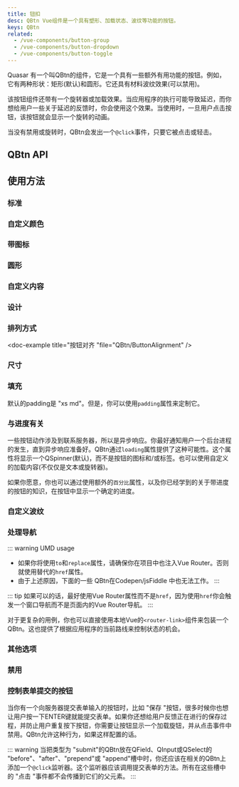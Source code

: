 ```yaml
---
title: 钮扣
desc: QBtn Vue组件是一个具有塑形、加载状态、波纹等功能的按钮。
keys: QBtn
related:
  - /vue-components/button-group
  - /vue-components/button-dropdown
  - /vue-components/button-toggle
---
```

 Quasar 有一个叫QBtn的组件，它是一个具有一些额外有用功能的按钮。例如，它有两种形状：矩形(默认)和圆形。它还具有材料波纹效果(可以禁用)。

该按钮组件还带有一个旋转器或加载效果。当应用程序的执行可能导致延迟，而你想给用户一些关于延迟的反馈时，你会使用这个效果。当使用时，一旦用户点击按钮，该按钮就会显示一个旋转的动画。

当没有禁用或旋转时，QBtn会发出一个`@click`事件，只要它被点击或轻击。

## QBtn API

<doc-api file="QBtn" />

## 使用方法

### 标准

<doc-example title="标准按钮" file="QBtn/Standard" />

### 自定义颜色

<doc-example title="自定义颜色" file="QBtn/CustomColor" />

### 带图标

<doc-example title="带图标" file="QBtn/WithIcons" />

### 圆形

<doc-example title="圆形按钮" file="QBtn/Round" />

### 自定义内容

<doc-example title="自定义内容" file="QBtn/CustomContent" />

<doc-example title="截断标签" file="QBtn/TruncateLabel" />

### 设计

<doc-example title="按钮设计" file="QBtn/ButtonDesign" />

### 排列方式

<doc-example title="按钮对齐 "file="QBtn/ButtonAlignment" />

### 尺寸

<doc-example title="按钮尺寸" file="QBtn/ButtonSize" />

### 填充

默认的padding是 "xs md"。但是，你可以使用`padding`属性来定制它。

<doc-example title="按钮填充" file="QBtn/ButtonPadding" />

### 与进度有关

一些按钮动作涉及到联系服务器，所以是异步响应。你最好通知用户一个后台进程的发生，直到异步响应准备好。QBtn通过`loading`属性提供了这种可能性。这个属性将显示一个QSpinner(默认)，而不是按钮的图标和/或标签。也可以使用自定义的加载内容(不仅仅是文本或旋转器)。

<doc-example title="不确定的进度" file="QBtn/IndeterminateProgress" />

如果你愿意，你也可以通过使用额外的`百分比`属性，以及你已经学到的关于带进度的按钮的知识，在按钮中显示一个确定的进度。

<doc-example title="确定的进度" file="QBtn/DeterministicProgress" />

### 自定义波纹

<doc-example title="自定义波纹" file="QBtn/CustomRipple" />

### 处理导航 <q-badge align="top" color="brand-primary" label="uped for v2.4+" />

::: warning UMD usage
* 如果你将使用`to`和`replace`属性，请确保你在项目中也注入Vue Router。否则就使用替代的`href`属性。
* 由于上述原因，下面的一些 QBtn在Codepen/jsFiddle 中也无法工作。
:::

::: tip
如果可以的话，最好使用Vue Router属性而不是`href`，因为使用`href`你会触发一个窗口导航而不是页面内的Vue Router导航。
:::

<doc-example title="链接" file="QBtn/Links" no-edit />

对于更复杂的用例，你也可以直接使用本地Vue的`<router-link>`组件来包装一个QBtn。这也提供了根据应用程序的当前路线来控制状态的机会。

<doc-example title="RouterLink的范围槽" file="QBtn/RouterLinkExample" no-edit />

### 其他选项

<doc-example title="其他选项" file="QBtn/OtherOptions" />

### 禁用

<doc-example title="禁用" file="QBtn/Disabled" />

### 控制表单提交的按钮
当你有一个向服务器提交表单输入的按钮时，比如 "保存 "按钮，很多时候你也想让用户按一下ENTER键就能提交表单。如果你还想给用户反馈正在进行的保存过程，并防止用户重复按下按钮，你需要让按钮显示一个加载旋钮，并从点击事件中禁用。QBtn允许这种行为，如果这样配置的话。

::: warning
当把类型为 "submit"的QBtn放在QField、QInput或QSelect的 "before"、"after"、"prepend"或 "append"槽中时，你还应该在相关的QBtn上添加一个`@click`监听器。这个监听器应该调用提交表单的方法。所有在这些槽中的 "点击 "事件都不会传播到它们的父元素。
:::

<doc-example title="表单提交" file="QBtn/FormSubmission" />
